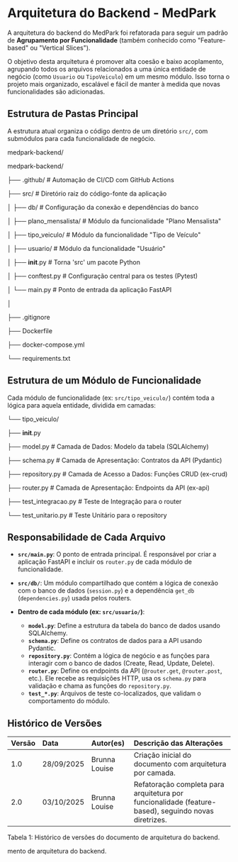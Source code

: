 # Arquitetura do Backend - MedPark

A arquitetura do backend do MedPark foi refatorada para seguir um padrão de **Agrupamento por Funcionalidade** (também conhecido como "Feature-based" ou "Vertical Slices").

O objetivo desta arquitetura é promover alta coesão e baixo acoplamento, agrupando todos os arquivos relacionados a uma única entidade de negócio (como `Usuario` ou `TipoVeiculo`) em um mesmo módulo. Isso torna o projeto mais organizado, escalável e fácil de manter à medida que novas funcionalidades são adicionadas.

## Estrutura de Pastas Principal

A estrutura atual organiza o código dentro de um diretório `src/`, com submódulos para cada funcionalidade de negócio.

medpark-backend/

medpark-backend/

├── .github/              # Automação de CI/CD com GitHub Actions

├── src/                  # Diretório raiz do código-fonte da aplicação

│   ├── db/               # Configuração da conexão e dependências do banco

│   ├── plano_mensalista/   # Módulo da funcionalidade "Plano Mensalista"

│   ├── tipo_veiculo/     # Módulo da funcionalidade "Tipo de Veículo"

│   ├── usuario/          # Módulo da funcionalidade "Usuário"

│   ├── __init__.py       # Torna 'src' um pacote Python

│   ├── conftest.py       # Configuração central para os testes (Pytest)

│   └── main.py           # Ponto de entrada da aplicação FastAPI

│

├── .gitignore

├── Dockerfile

├── docker-compose.yml

└── requirements.txt

## Estrutura de um Módulo de Funcionalidade

Cada módulo de funcionalidade (ex: `src/tipo_veiculo/`) contém toda a lógica para aquela entidade, dividida em camadas:

└── tipo_veiculo/

├── __init__.py

├── model.py         # Camada de Dados: Modelo da tabela (SQLAlchemy)

├── schema.py        # Camada de Apresentação: Contratos da API (Pydantic)

├── repository.py    # Camada de Acesso a Dados: Funções CRUD (ex-crud)

├── router.py        # Camada de Apresentação: Endpoints da API (ex-api)

├── test_integracao.py # Teste de Integração para o router

└── test_unitario.py # Teste Unitário para o repository


## Responsabilidade de Cada Arquivo

- **`src/main.py`**: O ponto de entrada principal. É responsável por criar a aplicação FastAPI e incluir os `router.py` de cada módulo de funcionalidade.

- **`src/db/`**: Um módulo compartilhado que contém a lógica de conexão com o banco de dados (`session.py`) e a dependência `get_db` (`dependencies.py`) usada pelos routers.

- **Dentro de cada módulo (ex: `src/usuario/`)**:
    - **`model.py`**: Define a estrutura da tabela do banco de dados usando SQLAlchemy.
    - **`schema.py`**: Define os contratos de dados para a API usando Pydantic.
    - **`repository.py`**: Contém a lógica de negócio e as funções para interagir com o banco de dados (Create, Read, Update, Delete).
    - **`router.py`**: Define os endpoints da API (`@router.get`, `@router.post`, etc.). Ele recebe as requisições HTTP, usa os `schema.py` para validação e chama as funções do `repository.py`.
    - **`test_*.py`**: Arquivos de teste co-localizados, que validam o comportamento do módulo.

## Histórico de Versões

<div align="center">
  <table class="md-table">
    <thead>
      <tr>
        <th align="left">Versão</th>
        <th align="left">Data</th>
        <th align="left">Autor(es)</th>
        <th align="left">Descrição das Alterações</th>
      </tr>
    </thead>
    <tbody>
      <tr>
        <td align="left">1.0</td>
        <td align="left">28/09/2025</td>
        <td align="left">Brunna Louise</td>
        <td align="left">Criação inicial do documento com arquitetura por camada.</td>
      </tr>
      <tr>
        <td align="left">2.0</td>
        <td align="left">03/10/2025</td>
        <td align="left">Brunna Louise</td>
        <td align="left">Refatoração completa para arquitetura por funcionalidade (feature-based), seguindo novas diretrizes.</td>
      </tr>
    </tbody>
  </table>
</div>

<p class="caption">Tabela 1: Histórico de versões do documento de arquitetura do backend.</p>
mento de arquitetura do backend.</p>
